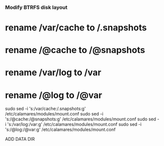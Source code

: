 ### Modify BTRFS disk layout
# rename /var/cache to /.snapshots
# rename /@cache to /@snapshots
# rename /var/log to /var
# rename /@log to /@var
sudo sed -i 's:/var/cache:/.snapshots:g' /etc/calamares/modules/mount.conf
sudo sed -i 's:/@cache:/@snapshots:g' /etc/calamares/modules/mount.conf
sudo sed -i 's:/var/log:/var:g' /etc/calamares/modules/mount.conf
sudo sed -i 's:/@log:/@var:g' /etc/calamares/modules/mount.conf

ADD DATA DIR


